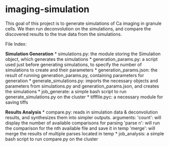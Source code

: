 imaging-simulation
==================

This goal of this project is to generate simulations of Ca imaging in granule cells. We then run deconvolution on the simulations, and compare the discovered results to the true data from the simulations.

File Index:

**Simulation Generation**
    * simulations.py: the module storing the Simulation object, which generates the simulations
    * generation_params.py: a script used just before generating simulations, to specify the number of simulations to create and their parameters
    * generation_params.json: the result of running generation_params.py, containing parameters for generation
    * generate_simulations.py: imports the necessary objects and parameters from simulations.py and generation_params.json, and creates the simulations
    * job_generate: a simple bash script to run generate_simulations.py on the cluster
    * tifffile.pyc: a necessary module for saving tiffs

**Results Analysis**
    * compare.py: reads in simulation data & deconvolution results, and synthesizes them into simpler outputs. arguments:
        'count': will display the number of available comparisons for parsing
        'parse n': will run the comparison for the nth available file and save it in temp 
        'merge': will merge the results of multiple parses located in temp
    * job_analysis: a simple bash script to run compare.py on the cluster
